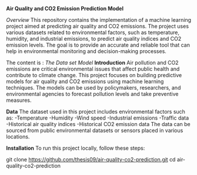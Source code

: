 **Air Quality and CO2 Emission Prediction Model**

*Overview*
This repository contains the implementation of a machine learning project aimed at predicting air quality and CO2 emissions. The project uses various datasets related to environmental factors, such as temperature, humidity, and industrial emissions, to predict air quality indices and CO2 emission levels. The goal is to provide an accurate and reliable tool that can help in environmental monitoring and decision-making processes.

The content is :
  *The Data set*
  *Model*
**Introduction**
Air pollution and CO2 emissions are critical environmental issues that affect public health and contribute to climate change. This project focuses on building predictive models for air quality and CO2 emissions using machine learning techniques. The models can be used by policymakers, researchers, and environmental agencies to forecast pollution levels and take preventive measures.

**Data**
The dataset used in this project includes environmental factors such as:
-Temperature
-Humidity
-Wind speed
-Industrial emissions
-Traffic data
-Historical air quality indices
-Historical CO2 emission data
The data can be sourced from public environmental datasets or sensors placed in various locations.

**Installation**
To run this project locally, follow these steps:

git clone https://github.com/thesis09/air-quality-co2-prediction.git
cd air-quality-co2-prediction
